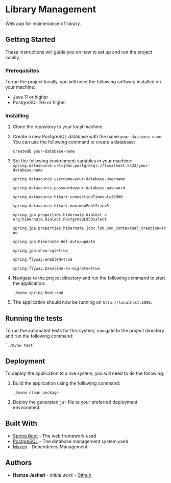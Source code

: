 
# Library Management

Web app for maintenance of library.

## Getting Started

These instructions will guide you on how to set up and run the project locally.

### Prerequisites

To run the project locally, you will need the following software installed on your machine:

-   Java 11 or higher
-   PostgreSQL 9.6 or higher

### Installing

1.  Clone the repository to your local machine.
    
2.  Create a new PostgreSQL database with the name `your-database-name`. You can use the following command to create a database:
    
    `createdb your-database-name` 
    
3.  Set the following environment variables in your machine:
    `spring.datasource.url=jdbc:postgresql://localhost:5432/your-database-name`

    `spring.datasource.username=your-database-username`

    `spring.datasource.password=your-database-password`

    `spring.datasource.hikari.connectionTimeout=20000`

    `spring.datasource.hikari.maximumPoolSize=5`

    `spring.jpa.properties.hibernate.dialect = org.hibernate.dialect.PostgreSQL95Dialect`

    `spring.jpa.properties.hibernate.jdbc.lob.non_contextual_creation=true`

    `spring.jpa.hibernate.ddl-auto=update`

    `spring.jpa.show-sql=true`

    `spring.flyway.enabled=true`

    `spring.flyway.baseline-on-migrate=true`
    
5.  Navigate to the project directory and run the following command to start the application:
    
    `./mvnw spring-boot:run` 
    
6.  The application should now be running on `http://localhost:8080`.
    

## Running the tests

To run the automated tests for this system, navigate to the project directory and run the following command:

    `./mvnw test` 

## Deployment

To deploy the application to a live system, you will need to do the following:

1.  Build the application using the following command:
    
    `./mvnw clean package` 
    
2.  Deploy the generated `jar` file to your preferred deployment environment.
    

## Built With

-   [Spring Boot](https://spring.io/projects/spring-boot) - The web framework used
-   [PostgreSQL](https://www.postgresql.org/) - The database management system used
-   [Maven](https://maven.apache.org/) - Dependency Management

## Authors

-   **Hamza Jashari** - _Initial work_ - [Github](https://github.com/hamzajashari)

